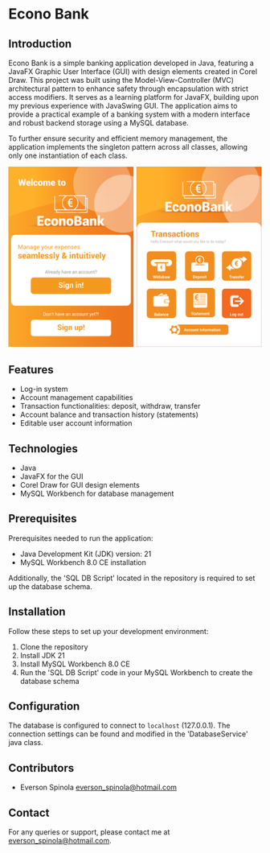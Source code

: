 # Econo Bank

## Introduction
Econo Bank is a simple banking application developed in Java, featuring a JavaFX Graphic User Interface (GUI) with design elements created in Corel Draw. This project was built using the Model-View-Controller (MVC) architectural pattern to enhance safety through encapsulation with strict access modifiers. It serves as a learning platform for JavaFX, building upon my previous experience with JavaSwing GUI. The application aims to provide a practical example of a banking system with a modern interface and robust backend storage using a MySQL database.

To further ensure security and efficient memory management, the application implements the singleton pattern across all classes, allowing only one instantiation of each class.

<img src="BankAppFXMaven/src/main/resources/img/econobankexample.png" width="800">

## Features
- Log-in system
- Account management capabilities
- Transaction functionalities: deposit, withdraw, transfer
- Account balance and transaction history (statements)
- Editable user account information

## Technologies
- Java
- JavaFX for the GUI
- Corel Draw for GUI design elements
- MySQL Workbench for database management

## Prerequisites
Prerequisites needed to run the application:
- Java Development Kit (JDK) version: 21
- MySQL Workbench 8.0 CE installation

Additionally, the 'SQL DB Script' located in the repository is required to set up the database schema.

## Installation
Follow these steps to set up your development environment:
1. Clone the repository
2. Install JDK 21
3. Install MySQL Workbench 8.0 CE
4. Run the 'SQL DB Script' code in your MySQL Workbench to create the database schema

## Configuration
The database is configured to connect to `localhost` (127.0.0.1). The connection settings can be found and modified in the 'DatabaseService' java class.

## Contributors
- Everson Spinola <everson_spinola@hotmail.com>

## Contact
For any queries or support, please contact me at everson_spinola@hotmail.com.
